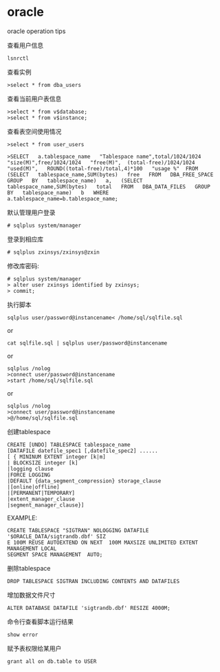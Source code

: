 oracle
=========================
oracle operation tips

查看用户信息
```
lsnrctl
```

查看实例
```
>select * from dba_users
```

查看当前用户表信息
```
>select * from v$database;
>select * from v$instance;
```

查看表空间使用情况
```
>select * from user_users

>SELECT   a.tablespace_name   "Tablespace name",total/1024/1024   "size(M)",free/1024/1024   "free(M)",  (total-free)/1024/1024   "used(M)",   ROUND((total-free)/total,4)*100   "usage %"  FROM     (SELECT   tablespace_name,SUM(bytes)   free   FROM   DBA_FREE_SPACE   GROUP   BY   tablespace_name)   a,   (SELECT   tablespace_name,SUM(bytes)   total   FROM   DBA_DATA_FILES   GROUP   BY   tablespace_name)   b   WHERE   a.tablespace_name=b.tablespace_name;
```

默认管理用户登录
```
# sqlplus system/manager
```

登录到相应库
```
# sqlplus zxinsys/zxinsys@zxin
```

修改库密码:
```
# sqlplus system/manager
> alter user zxinsys identified by zxinsys;
> commit;
```

执行脚本
```
sqlplus user/password@instancename< /home/sql/sqlfile.sql
```
or
```
cat sqlfile.sql | sqlplus user/password@instancename
```
or
```
sqlplus /nolog
>connect user/password@instancename
>start /home/sql/sqlfile.sql
```
or
```
sqlplus /nolog
>connect user/password@instancename
>@/home/sql/sqlfile.sql
```

创建tablespace
```
CREATE [UNDO] TABLESPACE tablespace_name
[DATAFILE datefile_spec1 [,datefile_spec2] ......
[ { MININUM EXTENT integer [k|m]
| BLOCKSIZE integer [k]
|logging clause
|FORCE LOGGING
|DEFAULT {data_segment_compression} storage_clause
|[online|offline]
|[PERMANENT|TEMPORARY]
|extent_manager_clause
|segment_manager_clause}]
```
EXAMPLE:
```
CREATE TABLESPACE "SIGTRAN" NOLOGGING DATAFILE '$ORACLE_DATA/sigtrandb.dbf' SIZ
E 100M REUSE AUTOEXTEND ON NEXT  100M MAXSIZE UNLIMITED EXTENT MANAGEMENT LOCAL
SEGMENT SPACE MANAGEMENT  AUTO;
```
删除tablespace
```
DROP TABLESPACE SIGTRAN INCLUDING CONTENTS AND DATAFILES
```

增加数据文件尺寸
```
ALTER DATABASE DATAFILE 'sigtrandb.dbf' RESIZE 4000M;
```

命令行查看脚本运行结果
```
show error
```

赋予表权限给某用户
```
grant all on db.table to USER
```


